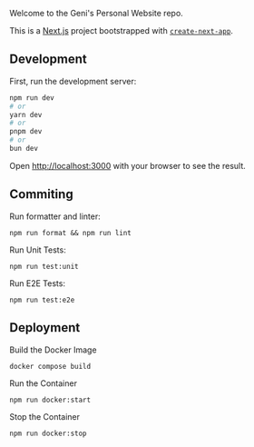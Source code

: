 Welcome to the Geni's Personal Website repo.

This is a [Next.js](https://nextjs.org/) project bootstrapped with [`create-next-app`](https://github.com/vercel/next.js/tree/canary/packages/create-next-app).

## Development

First, run the development server:

```bash
npm run dev
# or
yarn dev
# or
pnpm dev
# or
bun dev
```

Open [http://localhost:3000](http://localhost:3000) with your browser to see the result.

## Commiting

Run formatter and linter:

```
npm run format && npm run lint
```

Run Unit Tests:

```
npm run test:unit
```

Run E2E Tests:

```
npm run test:e2e
```

## Deployment

Build the Docker Image

```
docker compose build
```

Run the Container

```
npm run docker:start
```

Stop the Container

```
npm run docker:stop
```
